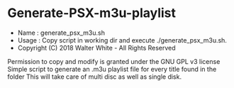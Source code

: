 # Generate-PSX-m3u-playlist

 - Name : generate_psx_m3u.sh
 - Usage : Copy script in working dir and execute ./generate_psx_m3u.sh. 
 - Copyright (C) 2018 Walter White - All Rights Reserved
 
  Permission to copy and modify is granted under the GNU GPL v3 license
  Simple script to generate an .m3u playlist file for every title found in the folder
  This will take care of multi disc as well as single disk.

 
 
 
